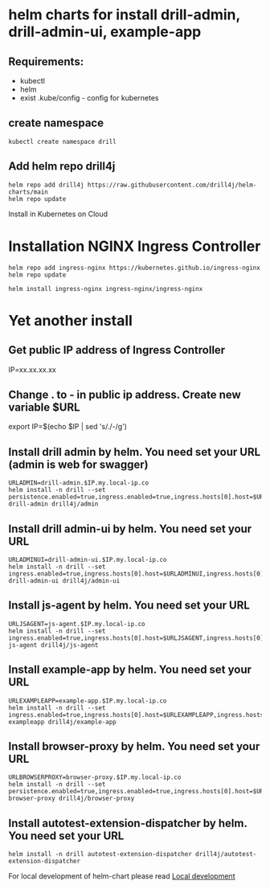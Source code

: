 # helm charts for install drill-admin, drill-admin-ui, example-app

## Requirements:
- kubectl
- helm
- exist .kube/config - config for kubernetes

## create namespace
```
kubectl create namespace drill
```

## Add helm repo drill4j
```
helm repo add drill4j https://raw.githubusercontent.com/drill4j/helm-charts/main
helm repo update
```

Install in Kubernetes on Cloud

# Installation NGINX Ingress Controller
```
helm repo add ingress-nginx https://kubernetes.github.io/ingress-nginx
helm repo update

helm install ingress-nginx ingress-nginx/ingress-nginx
```

# Yet another install
## Get public IP address of Ingress Controller
IP=xx.xx.xx.xx
## Change . to - in public ip address. Create new variable $URL
export IP=$(echo $IP | sed 's/\./-/g')

## Install drill admin by helm. You need set your URL (admin is web for swagger)
```
URLADMIN=drill-admin.$IP.my.local-ip.co
helm install -n drill --set persistence.enabled=true,ingress.enabled=true,ingress.hosts[0].host=$URLADMIN,ingress.hosts[0].paths[0].path=/ drill-admin drill4j/admin
```

## Install drill admin-ui by helm. You need set your URL
```
URLADMINUI=drill-admin-ui.$IP.my.local-ip.co
helm install -n drill --set ingress.enabled=true,ingress.hosts[0].host=$URLADMINUI,ingress.hosts[0].paths[0].path=/ drill-admin-ui drill4j/admin-ui
```

## Install js-agent by helm. You need set your URL
```
URLJSAGENT=js-agent.$IP.my.local-ip.co
helm install -n drill --set ingress.enabled=true,ingress.hosts[0].host=$URLJSAGENT,ingress.hosts[0].paths[0].path=/ js-agent drill4j/js-agent
```

## Install example-app by helm. You need set your URL
```
URLEXAMPLEAPP=example-app.$IP.my.local-ip.co
helm install -n drill --set ingress.enabled=true,ingress.hosts[0].host=$URLEXAMPLEAPP,ingress.hosts[0].paths[0].path=/ exampleapp drill4j/example-app
```

## Install browser-proxy by helm. You need set your URL
```
URLBROWSERPROXY=browser-proxy.$IP.my.local-ip.co
helm install -n drill --set persistence.enabled=true,ingress.enabled=true,ingress.hosts[0].host=$URLBROWSERPROXY,ingress.hosts[0].paths[0].path=/ browser-proxy drill4j/browser-proxy
```

## Install autotest-extension-dispatcher by helm. You need set your URL
```
helm install -n drill autotest-extension-dispatcher drill4j/autotest-extension-dispatcher
```

For local development of helm-chart please read [Local development](local-development.md)
